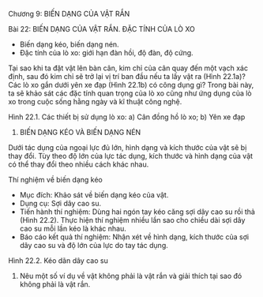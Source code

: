 Chương 9: BIẾN DẠNG CỦA VẬT RẮN

Bài 22: BIẾN DẠNG CỦA VẬT RẮN. ĐẶC TÍNH CỦA LÒ XO

- Biến dạng kéo, biến dạng nén.
- Đặc tính của lò xo: giới hạn đàn hồi, độ đàn, độ cứng.

Tại sao khi ta đặt vật lên bàn cân, kim chỉ của cân quay đến một vạch xác định, sau đó kim chỉ sẽ trở lại vị trí ban đầu nếu ta lấy vật ra (Hình 22.1a)? Các lò xo gắn dưới yên xe đạp (Hình 22.1b) có công dụng gì? Trong bài này, ta sẽ khảo sát các đặc tính quan trọng của lò xo cũng như ứng dụng của lò xo trong cuộc sống hằng ngày và kĩ thuật công nghệ.

Hình 22.1. Các thiết bị sử dụng lò xo: a) Cân đồng hồ lò xo; b) Yên xe đạp

1. BIẾN DẠNG KÉO VÀ BIẾN DẠNG NÉN

Dưới tác dụng của ngoại lực đủ lớn, hình dạng và kích thước của vật sẽ bị thay đổi. Tùy theo độ lớn của lực tác dụng, kích thước và hình dạng của vật có thể thay đổi theo nhiều cách khác nhau.

Thí nghiệm về biến dạng kéo
* Mục đích: Khảo sát về biến dạng kéo của vật.
* Dụng cụ: Sợi dây cao su.
* Tiến hành thí nghiệm: Dùng hai ngón tay kéo căng sợi dây cao su rồi thả (Hình 22.2). Thực hiện thí nghiệm nhiều lần sao cho chiều dài sợi dây cao su mỗi lần kéo là khác nhau.
* Báo cáo kết quả thí nghiệm: Nhận xét về hình dạng, kích thước của sợi dây cao su và độ lớn của lực do tay tác dụng.

Hình 22.2. Kéo dãn dây cao su

1. Nêu một số ví dụ về vật không phải là vật rắn và giải thích tại sao đó không phải là vật rắn.